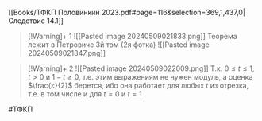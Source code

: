[[Books/ТФКП Половинкин 2023.pdf#page=116&selection=369,1,437,0|Следствие 14.1]]
> [!Warning]+ 1
![[Pasted image 20240509021833.png]]
Теорема лежит в Петровиче 3й том (2я фотка)
![[Pasted image 20240509021847.png]]

> [!Warning]+ 2
![[Pasted image 20240509022009.png]]
Т.к. $0 \leq t \leq 1, t>0$ и $1-t \geq 0$, т.е. этим выражениям не нужен модуль, а оценка $\frac{ε}{2}$ берется, ибо она работает для любых $t$ из отрезка, т.е. в том числе и для $t=0$ и $t=1$

#ТФКП 